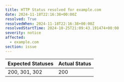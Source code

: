 ```yaml
---
title: HTTP Status resolved for example.com
date: 2024-11-18T22:16:38+00:00Z
resolved: True
resolvedWhen: 2024-11-18T22:16:38+00:00Z
resolvedStartTime: 2024-10-25T21:09:43.191474+00:00
severity: notice
affected:
  - example.com
section: issue
---
```


| Expected Statuses | Actual Status  |
|-------------------|----------------|
| 200, 301, 302 | 200 |
